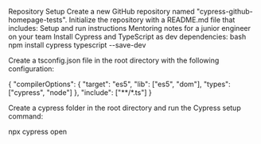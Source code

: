 Repository Setup
Create a new GitHub repository named "cypress-github-homepage-tests".
Initialize the repository with a README.md file that includes:
Setup and run instructions
Mentoring notes for a junior engineer on your team
Install Cypress and TypeScript as dev dependencies:
bash
npm install cypress typescript --save-dev

Create a tsconfig.json file in the root directory with the following configuration:

{
  "compilerOptions": {
    "target": "es5",
    "lib": ["es5", "dom"],
    "types": ["cypress", "node"]
  },
  "include": ["**/*.ts"]
}

Create a cypress folder in the root directory and run the Cypress setup command:

npx cypress open
